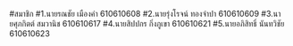 #สมาชิก
#1.นายรณชัย เมืองคำ 610610608
#2.นายรุ่งโรจน์ ทองจำปา 610610609
#3.นายศุภกิตต์ สมวานิช 610610617
#4.นายสิปปกร กิ่งภูเขา 610610621
#5.นายอภิสิทธิ์ นันทวิชัย 610610623